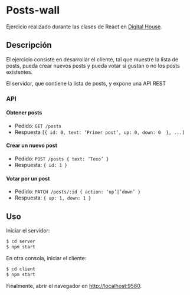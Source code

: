# Posts-wall

Ejercicio realizado durante las clases de React en [Digital House](https://www.digitalhouse.com/).

## Descripción

El ejercicio consiste en desarrollar el cliente, tal que muestre la lista de posts, pueda crear nuevos posts y pueda votar si gustan o no los posts existentes.

El servidor, que contiene la lista de posts, y expone una API REST

### API

#### Obtener posts
- Pedido: `GET /posts`
- Respuesta `[{ id: 0, text: ‘Primer post’, up: 0, down: 0  }, ...]`

#### Crear un nuevo post
- Pedido: `POST /posts { text: ‘Texo’ }`
- Respuesta: `{ id: 1 }`

#### Votar por un post
- Pedido: `PATCH /posts/:id { action: ‘up’|’down’ }`
- Respuesta: `{ up: 1, down: 1 }`

## Uso

Iniciar el servidor:

```bash
$ cd server
$ npm start
```

En otra consola, iniciar el cliente:

```bash
$ cd client
$ npm start
```

Finalmente, abrir el navegador en [http://localhost:9580](http://localhost:9580).
